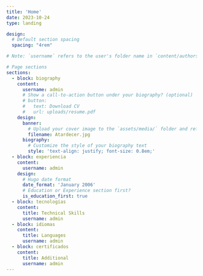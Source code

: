 ```yaml
---
title: 'Home'
date: 2023-10-24
type: landing

design:
  # Default section spacing
  spacing: "4rem"

# Note: `username` refers to the user's folder name in `content/authors/`

# Page sections
sections:
  - block: biography
    content:
      username: admin
      # Show a call-to-action button under your biography? (optional)
      # button:
      #   text: Download CV
      #   url: uploads/resume.pdf
    design:
      banner:
        # Upload your cover image to the `assets/media/` folder and reference it here
        filename: Atardecer.jpg
      biography:
        # Customize the style of your biography text
        style: 'text-align: justify; font-size: 0.8em;'
  - block: experiencia
    content:
      username: admin
    design:
      # Hugo date format
      date_format: 'January 2006'
      # Education or Experience section first?
      is_education_first: true
  - block: tecnologías
    content:
      title: Technical Skills
      username: admin
  - block: idiomas
    content:
      title: Languages
      username: admin      
  - block: certificados
    content:
      title: Additional
      username: admin
---
```

